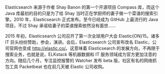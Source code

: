 Elasticsearch 来源于作者 Shay Banon 的第一个开源项目 Compass 库，而这个 Java 库最初的目的只是为了给 Shay 当时正在学厨师的妻子做一个菜谱的搜索引擎。2010 年，Elasticsearch 正式发布。至今已经成为 GitHub 上最流行的 Java 项目，不过 Shay 承诺给妻子的菜谱搜索依然没有面世……

2015 年初，Elasticsearch 公司召开了第一次全球用户大会 Elastic{ON}15。诸多 IT 巨头纷纷赞助，参会，演讲。会后，Elasticsearch 公司宣布改名 Elastic，公司官网也变成 <http://elastic.co/>。这意味着 Elasticsearch 的发展方向，不再限于搜索业务，也就是说，ELKstack 等机器数据和 IT 服务领域成为官方更加注意的方向。随后几个月，专注监控报警的 Watcher 发布 beta 版，社区有名的网络抓包工具 Packetbeat 也在前几天被 Elastic 公司收购。
